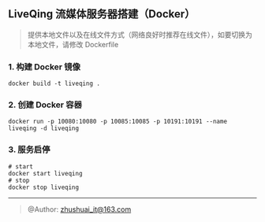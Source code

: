 
## LiveQing 流媒体服务器搭建（Docker）

> 提供本地文件以及在线文件方式（网络良好时推荐在线文件），如要切换为本地文件，请修改 Dockerfile

### 1. 构建 Docker 镜像
```shell script
docker build -t liveqing .
```

### 2. 创建 Docker 容器
```shell script
docker run -p 10080:10080 -p 10085:10085 -p 10191:10191 --name liveqing -d liveqing
```

### 3. 服务启停
```shell script
# start
docker start liveqing
# stop
docker stop liveqing
```

---
> @Author: zhushuai_it@163.com
